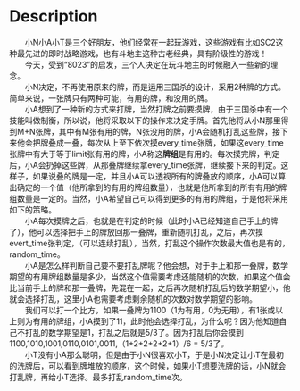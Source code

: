 
# Description

<div class="content"><div style="text-indent: 21pt">小<span>N小A小T是三个好朋友，他们经常在一起玩游戏，这些游戏有比如SC2这种最先进的即时战略游戏，也有斗地主这种古老经典，具有阶级性的游戏！</span></div>
<div style="text-indent: 21pt">今天，受到“<span>8023”的启发，三个人决定在玩斗地主的时候融入一些新的理念。</span></div>
<div style="text-indent: 21pt">小<span>N决定，不再使用原来的牌，而是运用三国杀的设计，采用2种牌的方式。简单来说，一张牌只有两种可能，有用的牌，和没用的牌。</span></div>
<div style="text-indent: 21pt">小<span>A想到了一种新的方式来打牌，当然打牌之前要摸牌，由于三国杀中有一个技能叫做制衡，所以说，他将采取以下的操作来决定手牌。首先他将从小N那里得到M+N张牌，其中有M张有用的牌，N张没用的牌，小A会随机打乱这些牌，接下来他会把牌叠成一叠，每次从上至下依次摸every_time张牌，如果这every_time张牌中有大于等于limit张有用的牌，小A称这<b>牌组</b>是有用的。每次摸完牌，判定后，小A会扔掉这些牌，从那叠牌继续拿every_time张牌，继续接下来的判定。这样子，如果说叠的牌是一定，并且小A可以透视所有的牌叠放的顺序，小A可以算出确定的一个值（他所拿到的有用的牌组数量），也就是他所拿到的所有有用的牌组数量是一定的。当然，小A希望自己可以得到更多的有用的牌组，于是他将采用如下的策略。</span></div>
<div style="text-indent: 21pt">小<span>A每次摸牌之后，也就是在判定的时候（此时小A已经知道自己手上的牌了），他可以选择把手上的牌放回那一叠牌，重新随机打乱，之后，再次摸evert_time张判定，（可以连续打乱），当然，打乱这个操作次数最大值也是有的，random_time。</span></div>
<div style="text-indent: 21pt">小<span>A是怎么样判断自己要不要打乱牌呢？他会想，对于手上和那一叠牌，数学期望的有用牌组数量是多少，当然这个值需要考虑还能随机的次数，如果这个值会比当前手上的牌和那一叠牌，先混在一起，之后再次随机打乱后的数学期望小，他就会选择打乱，这里小A也需要考虑剩余随机的次数对数学期望的影响。</span></div>
<div style="text-indent: 21pt">我们可以打一个比方，如果一叠牌为<span>1100（1为有用，0为无用），有1张或以上则为有用的牌组，小A摸到了11，此时他会选择打乱，为什么呢？因为他知道自己不打乱的数学期望是1，打乱之后就是5/3了。因为打乱后你会摸到1100,1010,1001,0110,0101,0011,（1+2+2+2+2+1）/6 = 5/3了。</span></div>
<div style="text-indent: 21pt">小<span>T没有小A那么聪明，但是由于小N很喜欢小T，于是小N决定让小T在最初的洗牌后，可以看到牌堆放的顺序，这个时候，如果小T想要洗牌的话，小N就会打乱牌，再给小T选择。最多打乱random_time次。</span></div>
<div style="text-indent: 21pt">小<span>T选择是否打乱的方法也很简单，如果当前的答案小于数学期望的话，就打乱吧。这个数学期望是只考虑打乱一次的。</span></div>
<div style="text-indent: 21pt">再次说明，小<span>T的选择方式，简单来说就是开始随机一副牌，然后摊开让小T看到，小T可以算出有多少有用的牌组，如果这个值比期望小，小T就盖上牌，再次随机打乱，之后再摊开进行判定。和小A 的区别在于，他不能每回合的取出看牌，而是一次性决定是否选择当前的牌局。</span></div>
<div style="text-indent: 21pt">同样是<span>1100的例子，小T会打乱，原因和小A类似。</span></div>
<div style="text-indent: 21pt">于是乎，小<span>A，小T想要知道自己有用牌组的数学期望值是多少。</span></div>
<div style="text-indent: 21pt"> </div>
<div><b><span style="font-size: 15pt">输入方式</span></b></div>
<div style="text-indent: 21pt">本题目有多组数据，每个点数据组数不超过<span>1000。</span></div>
<div style="text-indent: 21pt">第一行有一个正整数<span>tot，表示有几组数据。</span></div>
<div style="text-indent: 21pt">接下来每一行有六个正整数<span>M，N，every_time，random_time,limit，case。如果case = 1，则你是小A，否则case = 2，你是小T。数据保证(M + N) mod every_time = 0。</span></div>
<div>输出方式</div>
<div style="text-indent: 21pt">对于每一个询问输出一行，数学期望，保留<span>6位小数。</span></div>
<div><b><span style="font-size: 16pt">样例</span></b></div>
<div style="text-indent: 21pt">输入</div>
<div style="text-indent: 21pt">2</div>
<div style="text-indent: 21pt">2 2 2 1 1 1</div>
<div style="text-indent: 21pt">5 4 3 4 9 4</div>
<div style="text-indent: 21pt">输出</div>
<div style="text-indent: 21pt">1.888889</div>
<div style="text-indent: 21pt">1.994791</div>
<div style="text-indent: 21pt">解释：第一个数据，如果是<span>0011或者1100则选择打乱。</span></div>
<div><b><span style="font-size: 15pt">规模</span></b></div>
<div style="text-indent: 21pt">40%的数据<span>case = 1，此时</span></div>
<div style="text-indent: 21pt">10%的数据<span> M &lt;= 5,N &lt;= 5,random_time &lt;= 10</span></div>
<div style="text-indent: 21pt">30%的数据<span> M &lt;= 12 N &lt;= 12 random_time &lt;= 20</span></div>
<div style="text-indent: 21pt">对于<span>40%的数据case = 2 此时</span></div>
<div style="text-indent: 21pt">10%的数据<span> M &lt;= 12,N &lt;= 12,random_time &lt;= 10</span></div>
<div style="text-indent: 21pt">30%的数据<span> M &lt;= 12,N &lt;= 12,random_time &lt;= 1000000000</span></div>
<div style="text-indent: 21pt">接下来的<span>40%数据包含了case = 1 和 case = 2，且数据规模为各自较大者。</span></div>
<div><b><span style="font-size: 15pt">hint</span></b></div>
<div style="text-indent: 21pt">这道题希望大家做的开心！</div>
<div style="text-indent: 21pt">如果第二个样例挂了希望大家仔细再次读题思考。</div></div>

# Input

<div class="content"></div>

# Output

<div class="content"></div>

# Sample Input

<div class="content"><span class="sampledata"></span></div>

# Sample Output

<div class="content"><span class="sampledata"></span></div>

# Hint

<div class="content"><p></p><p> 此题题面存在严重问题，建议不要做！</p><p></p></div>

# Source

<div class="content"><p><a href="problemset.php?search="></a></p></div>

